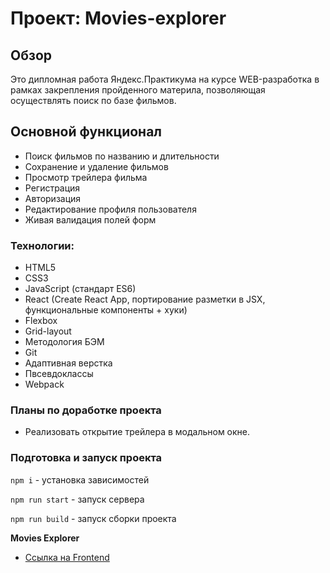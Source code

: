 # Проект: Movies-explorer

## Обзор

Это дипломная работа Яндекс.Практикума на курсе WEB-разработка в рамках закрепления пройденного материла, позволяющая осуществлять поиск по базе фильмов.

## Основной функционал

- Поиск фильмов по названию и длительности
- Сохранение и удаление фильмов
- Просмотр трейлера фильма
- Регистрация
- Авторизация
- Редактирование профиля пользователя
- Живая валидация полей форм

### Технологии:

- HTML5
- CSS3
- JavaScript (стандарт ES6)
- React (Create React App, портирование разметки в JSX, функциональные компоненты + хуки)
- Flexbox
- Grid-layout
- Методология БЭМ
- Git
- Адаптивная верстка
- Пвсевдоклассы
- Webpack

### Планы по доработке проекта

- Реализовать открытие трейлера в модальном окне.

### Подготовка и запуск проекта

`npm i` - установка зависимостей

`npm run start` - запуск сервера

`npm run build` - запуск сборки проекта

**Movies Explorer**

- [Ссылка на Frontend](https://movies.project.nomoredomains.sbs)
